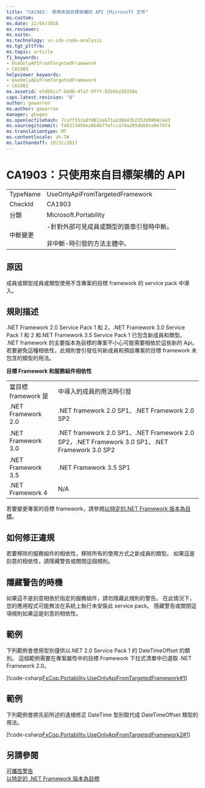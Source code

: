 ```yaml
---
title: "CA1903： 使用來自目標架構的 API |Microsoft 文件"
ms.custom: 
ms.date: 11/04/2016
ms.reviewer: 
ms.suite: 
ms.technology: vs-ide-code-analysis
ms.tgt_pltfrm: 
ms.topic: article
f1_keywords:
- UseOnlyAPIFromTargetedFramework
- CA1903
helpviewer_keywords:
- UseOnlyApiFromTargetedFramework
- CA1903
ms.assetid: efdb5cc7-bbd8-4fa7-9fff-02b91e59350e
caps.latest.revision: "8"
author: gewarren
ms.author: gewarren
manager: ghogen
ms.openlocfilehash: 7caff553adfd812e671a2d8643b2352d9868ca43
ms.sourcegitcommit: f40311056ea0b4677efcca74a285dbb0ce0e7974
ms.translationtype: MT
ms.contentlocale: zh-TW
ms.lasthandoff: 10/31/2017
---
```

# <a name="ca1903-use-only-api-from-targeted-framework"></a>CA1903：只使用來自目標架構的 API
|||  
|-|-|  
|TypeName|UseOnlyApiFromTargetedFramework|  
|CheckId|CA1903|  
|分類|Microsoft.Portability|  
|中斷變更|-針對外部可見成員或類型的簽章引發時中斷。<br /><br /> 非中斷-時引發的方法主體中。|  
  
## <a name="cause"></a>原因  
 成員或類型成員或類型使用不含專案的目標 framework 的 service pack 中導入。  
  
## <a name="rule-description"></a>規則描述  
 .NET Framework 2.0 Service Pack 1 和 2，.NET Framework 3.0 Service Pack 1 和 2 和.NET Framework 3.5 Service Pack 1 已包含新成員和類型。 .NET framework 的主要版本為目標的專案不小心可能需要相依於這些新的 Api。 若要避免這種相依性，此規則會引發任何新成員和預設專案的目標 framework 未包含的類型的用法。  
  
 **目標 Framework 和服務組件相依性**  
  
|||  
|-|-|  
|當目標 framework 是|中導入的成員的用法時引發|  
|.NET Framework 2.0|.NET framework 2.0 SP1、.NET Framework 2.0 SP2|  
|.NET Framework 3.0|.NET framework 2.0 SP1、.NET Framework 2.0 SP2，.NET Framework 3.0 SP1、.NET Framework 3.0 SP2|  
|.NET Framework 3.5|.NET Framework 3.5 SP1|  
|.NET Framework 4|N/A|  
  
 若要變更專案的目標 framework，請參閱[以特定的.NET Framework 版本為目標](../ide/targeting-a-specific-dotnet-framework-version.md)。  
  
## <a name="how-to-fix-violations"></a>如何修正違規  
 若要移除的服務組件的相依性，移除所有的使用方式之新成員的類型。 如果這是刻意的相依性，請隱藏警告或關閉這個規則。  
  
## <a name="when-to-suppress-warnings"></a>隱藏警告的時機  
 如果這不是刻意相依於指定的服務組件，請勿隱藏此規則的警告。 在此情況下，您的應用程式可能無法在系統上執行未安裝此 service pack。 隱藏警告或關閉這項規則如果這是刻意的相依性。  
  
## <a name="example"></a>範例  
 下列範例會使用型別僅供以.NET 2.0 Service Pack 1 的 DateTimeOffset 的類別。 這個範例需要在專案屬性中的目標 Framework 下拉式清單中已選取 .NET Framework 2.0。  
  
 [!code-csharp[FxCop.Portability.UseOnlyApiFromTargetedFramework#1](../code-quality/codesnippet/CSharp/ca1903-use-only-api-from-targeted-framework_1.cs)]  
  
## <a name="example"></a>範例  
 下列範例會將先前所述的違規修正 DateTime 型別取代成 DateTimeOffset 類型的用法。  
  
 [!code-csharp[FxCop.Portability.UseOnlyApiFromTargetedFramework2#1](../code-quality/codesnippet/CSharp/ca1903-use-only-api-from-targeted-framework_2.cs)]  
  
## <a name="see-also"></a>另請參閱  
 [可攜性警告](../code-quality/portability-warnings.md)   
 [以特定的 .NET Framework 版本為目標](../ide/targeting-a-specific-dotnet-framework-version.md)